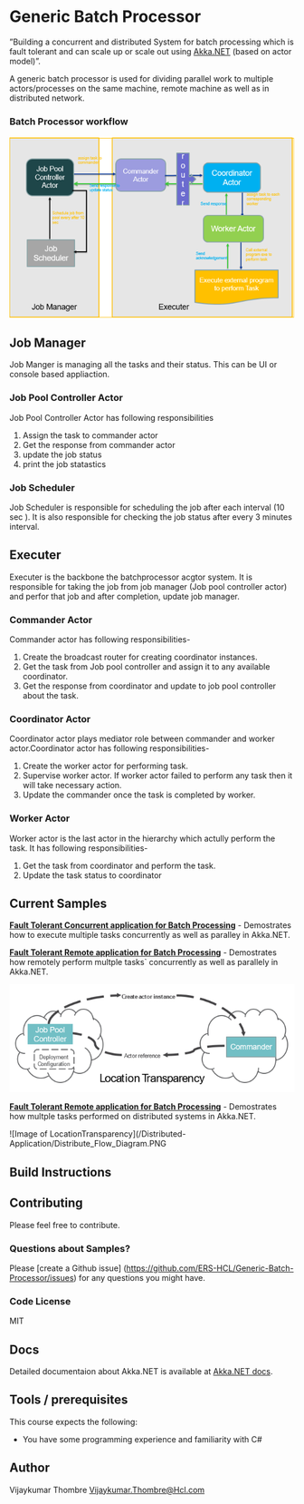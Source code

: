 # Generic Batch Processor
”Building a concurrent and distributed System for batch processing which is fault tolerant and can scale up or scale out using [Akka.NET](http://getakka.net/ "Akka.NET - .NET distributed actor framework") (based on actor model)”. 

A generic batch processor is used for dividing parallel work to multiple actors/processes on the same machine, remote machine as well as in distributed network.

### Batch Processor workflow

![Image of Workflow](https://github.com/ERS-HCL/Generic-Batch-Processor/blob/master/workflow.PNG)


## Job Manager
Job Manger is managing all the tasks and their status. This can be UI or console based appliaction.
### Job Pool Controller Actor
Job Pool Controller Actor has following responsibilities
1. Assign the task to commander actor
2. Get the response from commander actor
3. update the job status
4. print the job statastics
 
### Job Scheduler
Job Scheduler is responsible for scheduling the job after each interval (10 sec ). It is also responsible for checking the job status after every 3 minutes interval.


## Executer
Executer is the backbone the batchprocessor acgtor system. It is responsible for taking the job from job manager (Job pool controller actor) and perfor that job and after completion, update job manager.
### Commander Actor
Commander actor has following responsibilities-
1. Create the broadcast router for creating coordinator instances.
2. Get the task from Job pool controller and assign it to any available coordinator.
3. Get the response from coordinator and update to job pool controller about the task.

### Coordinator Actor
Coordinator actor plays mediator role between commander and worker actor.Coordinator actor has following responsibilities-
1. Create the worker actor for performing task.
2. Supervise worker actor. If worker actor failed to perform any task then it will take necessary action.
3. Update the commander once the task is completed by worker.


### Worker Actor
Worker actor is the last actor in the hierarchy which actully perform the task. It has following responsibilities-
1. Get the task from coordinator and perform the task.
2. Update the task status to coordinator

## Current Samples
**[Fault Tolerant Concurrent application for Batch Processing](/Concurrent-Application/)** - Demostrates how to execute multiple tasks concurrently as well as paralley in Akka.NET.

**[Fault Tolerant Remote application for Batch Processing](/Remote-Application/)** - Demostrates how remotely perform multple tasks` concurrently as well as parallely in Akka.NET. 

![Image of LocationTransparency](/Remote-Application/Location_Transparency.PNG)

**[Fault Tolerant Remote application for Batch Processing](/Distributed-Application/)** - Demostrates how multple tasks performed on distributed systems in Akka.NET. 

![Image of LocationTransparency](/Distributed-Application/Distribute_Flow_Diagram.PNG

## Build Instructions


## Contributing

Please feel free to contribute.

### Questions about Samples?

Please [create a Github issue] (https://github.com/ERS-HCL/Generic-Batch-Processor/issues) for any questions you might have.

### Code License
MIT


## Docs
Detailed documentaion about Akka.NET is available at [Akka.NET docs](http://getakka.net/).

## Tools / prerequisites
This course expects the following:
- You have some programming experience and familiarity with C#

## Author
Vijaykumar Thombre
Vijaykumar.Thombre@Hcl.com